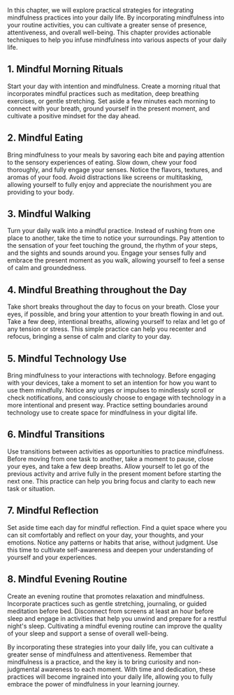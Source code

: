 
In this chapter, we will explore practical strategies for integrating mindfulness practices into your daily life. By incorporating mindfulness into your routine activities, you can cultivate a greater sense of presence, attentiveness, and overall well-being. This chapter provides actionable techniques to help you infuse mindfulness into various aspects of your daily life.

**1. Mindful Morning Rituals**
------------------------------

Start your day with intention and mindfulness. Create a morning ritual that incorporates mindful practices such as meditation, deep breathing exercises, or gentle stretching. Set aside a few minutes each morning to connect with your breath, ground yourself in the present moment, and cultivate a positive mindset for the day ahead.

**2. Mindful Eating**
---------------------

Bring mindfulness to your meals by savoring each bite and paying attention to the sensory experiences of eating. Slow down, chew your food thoroughly, and fully engage your senses. Notice the flavors, textures, and aromas of your food. Avoid distractions like screens or multitasking, allowing yourself to fully enjoy and appreciate the nourishment you are providing to your body.

**3. Mindful Walking**
----------------------

Turn your daily walk into a mindful practice. Instead of rushing from one place to another, take the time to notice your surroundings. Pay attention to the sensation of your feet touching the ground, the rhythm of your steps, and the sights and sounds around you. Engage your senses fully and embrace the present moment as you walk, allowing yourself to feel a sense of calm and groundedness.

**4. Mindful Breathing throughout the Day**
-------------------------------------------

Take short breaks throughout the day to focus on your breath. Close your eyes, if possible, and bring your attention to your breath flowing in and out. Take a few deep, intentional breaths, allowing yourself to relax and let go of any tension or stress. This simple practice can help you recenter and refocus, bringing a sense of calm and clarity to your day.

**5. Mindful Technology Use**
-----------------------------

Bring mindfulness to your interactions with technology. Before engaging with your devices, take a moment to set an intention for how you want to use them mindfully. Notice any urges or impulses to mindlessly scroll or check notifications, and consciously choose to engage with technology in a more intentional and present way. Practice setting boundaries around technology use to create space for mindfulness in your digital life.

**6. Mindful Transitions**
--------------------------

Use transitions between activities as opportunities to practice mindfulness. Before moving from one task to another, take a moment to pause, close your eyes, and take a few deep breaths. Allow yourself to let go of the previous activity and arrive fully in the present moment before starting the next one. This practice can help you bring focus and clarity to each new task or situation.

**7. Mindful Reflection**
-------------------------

Set aside time each day for mindful reflection. Find a quiet space where you can sit comfortably and reflect on your day, your thoughts, and your emotions. Notice any patterns or habits that arise, without judgment. Use this time to cultivate self-awareness and deepen your understanding of yourself and your experiences.

**8. Mindful Evening Routine**
------------------------------

Create an evening routine that promotes relaxation and mindfulness. Incorporate practices such as gentle stretching, journaling, or guided meditation before bed. Disconnect from screens at least an hour before sleep and engage in activities that help you unwind and prepare for a restful night's sleep. Cultivating a mindful evening routine can improve the quality of your sleep and support a sense of overall well-being.

By incorporating these strategies into your daily life, you can cultivate a greater sense of mindfulness and attentiveness. Remember that mindfulness is a practice, and the key is to bring curiosity and non-judgmental awareness to each moment. With time and dedication, these practices will become ingrained into your daily life, allowing you to fully embrace the power of mindfulness in your learning journey.
